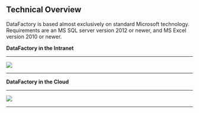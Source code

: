 ## Technical Overview

DataFactory is based almost exclusively on standard Microsoft technology. Requirements are an MS SQL server version 2012 or newer, and MS Excel version 2010 or newer.

**DataFactory in the Intranet**

---

![](/Bilder/Technischer_Überblick_Intranet.png)

---

**DataFactory in the Cloud**

---

![](/Bilder/Technischer_Überblick_Cloud.png)

---



